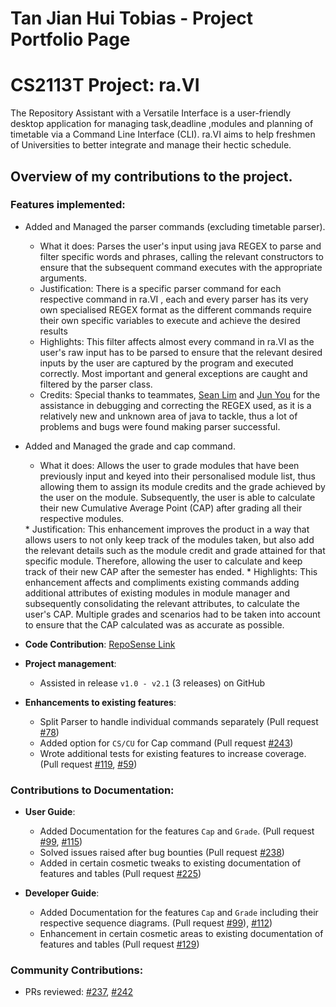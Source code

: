 # Tan Jian Hui Tobias - Project Portfolio Page

# CS2113T Project: ra.VI

The Repository Assistant with a Versatile Interface is a user-friendly desktop application for managing task,deadline
,modules and planning of timetable via a Command Line Interface (CLI). ra.VI aims to help freshmen of Universities to
better integrate and manage their hectic schedule. 

## Overview of my contributions to the project.

### Features implemented: 
  * Added and Managed the parser commands (excluding timetable parser).
    * What it does: Parses the user's input using java REGEX to parse and filter specific words and phrases, calling the
    relevant constructors to ensure that the subsequent command executes with the appropriate arguments.
    * Justification: There is a specific parser command for each respective command in ra.VI , each and every parser has
    its very own specialised REGEX format as the different commands require their own specific variables to execute and achieve
    the desired results
    * Highlights: This filter affects almost every command in ra.VI as the user's raw input has to be parsed to ensure that 
    the relevant desired inputs by the user are captured by the program and executed correctly. Most important and general 
    exceptions are caught and filtered by the parser class.
    * Credits: Special thanks to teammates, [Sean Lim](https://github.com/AY2021S1-CS2113T-T09-2/tp/tree/master/docs/team/aseanseen.md) and [Jun You](https://github.com/AY2021S1-CS2113T-T09-2/tp/tree/master/docs/team/f0fz.md) for the assistance in debugging and correcting the REGEX used, as
    it is a relatively new and unknown area of java to tackle, thus a lot of problems and bugs were found making parser successful.

  * Added and Managed the grade and cap command.
    * What it does: Allows the user to grade modules that have been previously input and keyed into their personalised module list,
    thus allowing them to assign its module credits and the grade achieved by the user on the module. Subsequently, the user is able 
    to calculate their new Cumulative Average Point (CAP) after grading all their respective modules.
    <div style="page-break-after: always;"></div>
    * Justification: This enhancement improves the product in a way that allows users to not only keep track of the modules taken, but
    also add the relevant details such as the module credit and grade attained for that specific module. Therefore, allowing the
    user to calculate and keep track of their new CAP after the semester has ended. 
    * Highlights: This enhancement affects and compliments existing commands adding additional attributes of existing modules in
    module manager and subsequently consolidating the relevant attributes, to calculate the user's CAP. Multiple grades and scenarios 
    had to be taken into account to ensure that the CAP calculated was as accurate as possible. 
    
* **Code Contribution**: [RepoSense Link](https://nus-cs2113-ay2021s1.github.io/tp-dashboard/#breakdown=true&search=tobiasceg)

* **Project management**:
  * Assisted in release `v1.0 - v2.1` (3 releases) on GitHub
  
* **Enhancements to existing features**:
  * Split Parser to handle individual commands separately (Pull request [\#78](https://github.com/AY2021S1-CS2113T-T09-2/tp/pull/78))
  * Added option for `CS/CU` for Cap command (Pull request [\#243](https://github.com/AY2021S1-CS2113T-T09-2/tp/pull/243))
  * Wrote additional tests for existing features to increase coverage. (Pull request [\#119](https://github.com/AY2021S1-CS2113T-T09-2/tp/pull/119), [\#59](https://github.com/AY2021S1-CS2113T-T09-2/tp/pull/59))
 
### Contributions to Documentation:
  * **User Guide**:
    * Added Documentation for the features `Cap` and `Grade`. (Pull request [\#99](https://github.com/AY2021S1-CS2113T-T09-2/tp/pull/99), [\#115](https://github.com/AY2021S1-CS2113T-T09-2/tp/pull/115))
    * Solved issues raised after bug bounties (Pull request [\#238](https://github.com/AY2021S1-CS2113T-T09-2/tp/pull/238))
    * Added in certain cosmetic tweaks to existing documentation of features and tables (Pull request [\#225](https://github.com/AY2021S1-CS2113T-T09-2/tp/pull/225))
    
  * **Developer Guide**:
    * Added Documentation for the features `Cap` and `Grade` including their respective sequence diagrams. (Pull request [\#99](https://github.com/AY2021S1-CS2113T-T09-2/tp/pull/99)), [\#112](https://github.com/AY2021S1-CS2113T-T09-2/tp/pull/112))
    * Enhancement in certain cosmetic areas to existing documentation of features and tables (Pull request [\#129](https://github.com/AY2021S1-CS2113T-T09-2/tp/pull/129))
    
### Community Contributions:
  * PRs reviewed: [\#237](https://github.com/AY2021S1-CS2113T-T09-2/tp/pull/237), [\#242](https://github.com/AY2021S1-CS2113T-T09-2/tp/pull/242)
  
    
